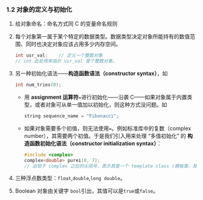 ### 1.2 对象的定义与初始化

1. 给对象命名：命名方式同 C 的变量命名规则

2. 每个对象第一属于某个特定的数据类型。数据类型决定对象所能持有的数值范围、同时也决定对象应该占用多少内存空间。

    ```cpp
    int usr_val;	// 定义一个整数对象
    // int 此处用来指示 usr_val 是个整数对象。
    ```

3. 另一种初始化语法——**构造函数语法（constructor syntax）**，如

    ```cpp
    int num_tries(0);
    ```

    - 用 **assignment 运算符**`=`进行初始化——沿袭 C——如果对象属于内置类型，或者对象可从单一值加以初始化，则这种方式没问题。如

        ```cpp
        string sequence_name = "Fibonacci";
        ```

    - 如果对象需要多个初值，则无法使用`=`。例如标准库中的复数（complex number），其需要两个初值。于是我们引入用来处理 “多值初始化” 的 **构造函数初始化语法（constructor initialization syntax）**：

        ```cpp
        #include <complex>
        complex<double> purei(0, 7);
        // 出现于 complex 之后的尖括号，表示其是一个 template class (模板类，其允许在不指明 data number 类型的情况下定义class)
        ```

4. 三种浮点数类型：`float`,`double`,`long double`。
5. Boolean 对象由关键字 `bool`引出，其值可以是`true`或`false`。





